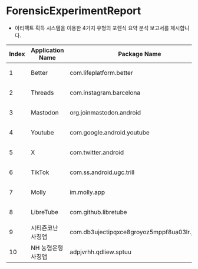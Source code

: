 # ForensicExperimentReport

- 아티팩트 획득 시스템을 이용한 4가지 유형의 포렌식 요약 분석 보고서를 제시합니다.   

| Index | Application Name | Package Name | Link |
|---|---|---|---|
| 1 | Better | com.lifeplatform.better | [보고서](https://github.com/SwimingKim/ForensicExperimentReport/blob/master/Better_report_20231122_004130.pdf) |
| 2 | Threads | com.instagram.barcelona | [보고서](https://github.com/SwimingKim/ForensicExperimentReport/blob/master/Threads_report_20231122_014908.pdf) |
| 3 | Mastodon | org.joinmastodon.android | [보고서](https://github.com/SwimingKim/ForensicExperimentReport/blob/master/Mastodon_report_20231126_231040.pdf)|
| 4 | Youtube | com.google.android.youtube | [보고서](https://github.com/SwimingKim/ForensicExperimentReport/blob/master/Youtube_report_20231122_012114.pdf) |
| 5 | X | com.twitter.android | [보고서](https://github.com/SwimingKim/ForensicExperimentReport/blob/master/X_report_20231122_063111.pdf) |
| 6 | TikTok | com.ss.android.ugc.trill | [보고서](https://github.com/SwimingKim/ForensicExperimentReport/blob/master/TikTok_report_20231122_061024.pdf) |
| 7 | Molly | im.molly.app | [보고서](https://github.com/SwimingKim/ForensicExperimentReport/blob/master/Molly_report_20231122_062313.pdf)|
| 8 | LibreTube | com.github.libretube | [보고서](https://github.com/SwimingKim/ForensicExperimentReport/blob/master/LibreTube_report_20231122_052350.pdf) |
| 9 | 시티즌코난 사칭앱 | com.db3ujectipqxce8groyoz5mppf8ua03lr.jxkhpv | [보고서](https://github.com/SwimingKim/ForensicExperimentReport/blob/master/시티즌코난사칭앱_report_20231121_134502.pdf) |
| 10 | NH 농협은행 사칭앱 | adpjvrhh.qdliew.sptuu | [보고서](https://github.com/SwimingKim/ForensicExperimentReport/blob/master/NH농협은행사칭앱_report_20231120_163208.pdf) |